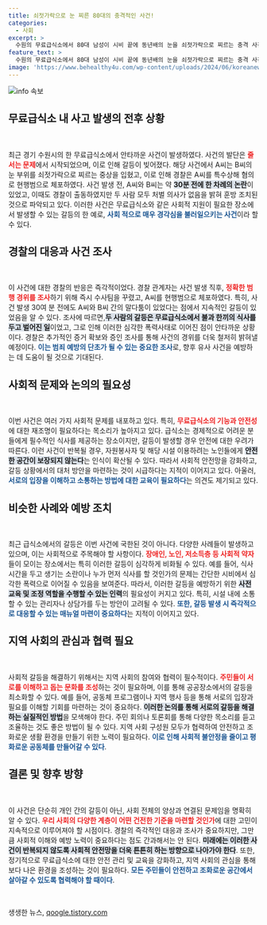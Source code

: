 ```yaml
---
title: 쇠젓가락으로 눈 찌른 80대의 충격적인 사건!
categories:
  - 사회
excerpt: >
  수원의 무료급식소에서 80대 남성이 시비 끝에 동년배의 눈을 쇠젓가락으로 찌르는 충격 사건이 발생! 사전 갈등에도 처벌 의사 없던 두 노인, 그 결과는?
feature_text: >
  수원의 무료급식소에서 80대 남성이 시비 끝에 동년배의 눈을 쇠젓가락으로 찌르는 충격 사건이 발생! 사전 갈등에도 처벌 의사 없던 두 노인, 그 결과는?
image: 'https://www.behealthy4u.com/wp-content/uploads/2024/06/koreanews.jpg'
---
```


<p><img src="https://www.behealthy4u.com/wp-content/uploads/2024/06/koreanews.jpg" alt="info 속보" /></p>

<h2 data-ke-size="size26">무료급식소 내 사고 발생의 전후 상황</h2>

<p data-ke-size="size16">&nbsp;</p>

<p data-ke-size="size16">최근 경기 수원시의 한 무료급식소에서 안타까운 사건이 발생하였다. 사건의 발단은 <b><span style="color: #ee2323;">줄 서는 문제</span></b>에서 시작되었으며, 이로 인해 갈등이 빚어졌다. 해당 사건에서 A씨는 B씨의 눈 부위를 쇠젓가락으로 찌르는 중상을 입혔고, 이로 인해 경찰은 A씨를 특수상해 혐의로 현행범으로 체포하였다. 사건 발생 전, A씨와 B씨는 약 <b><span style="background-color: #21538527;">30분 전에 한 차례의 논란</span></b>이 있었고, 이때도 경찰이 출동하였지만 두 사람 모두 처벌 의사가 없음을 밝혀 훈방 조치된 것으로 파악되고 있다. 이러한 사건은 무료급식소와 같은 사회적 지원이 필요한 장소에서 발생할 수 있는 갈등의 한 예로, <b><span style="color: #1a5490;">사회 적으로 매우 경각심을 불러일으키는 사건</span></b>이라 할 수 있다.</p>

<h2 data-ke-size="size26">경찰의 대응과 사건 조사</h2>

<p data-ke-size="size16">&nbsp;</p>

<p data-ke-size="size16">이 사건에 대한 경찰의 반응은 즉각적이었다. 경찰 관계자는 사건 발생 직후, <b><span style="color: #ee2323;">정확한 범행 경위를 조사</span></b>하기 위해 즉시 수사팀을 꾸렸고, A씨를 현행범으로 체포하였다. 특히, 사건 발생 30여 분 전에도 A씨와 B씨 간의 말다툼이 있었다는 점에서 지속적인 갈등이 있었음을 알 수 있다. 조사에 따르면,<b><span style="background-color: #21538527;">두 사람의 갈등은 무료급식소에서 불과 한끼의 식사를 두고 벌어진 일</span></b>이었고, 그로 인해 이러한 심각한 폭력사태로 이어진 점이 안타까운 상황이다. 경찰은 추가적인 증거 확보와 증인 조사를 통해 사건의 경위를 더욱 철저히 밝혀낼 예정이다. <b><span style="color: #1a5490;">이는 범죄 예방의 단초가 될 수 있는 중요한 조사</span></b>로, 향후 유사 사건을 예방하는 데 도움이 될 것으로 기대된다.</p>

<h2 data-ke-size="size26">사회적 문제와 논의의 필요성</h2>

<p data-ke-size="size16">&nbsp;</p>

<p data-ke-size="size16">이번 사건은 여러 가지 사회적 문제를 내포하고 있다. 특히, <b><span style="color: #ee2323;">무료급식소의 기능과 안전성</span></b>에 대한 재조명이 필요하다는 목소리가 높아지고 있다. 급식소는 경제적으로 어려운 분들에게 필수적인 식사를 제공하는 장소이지만, 갈등이 발생할 경우 안전에 대한 우려가 따른다. 이런 사건이 반복될 경우, 자원봉사자 및 해당 시설 이용하려는 노인들에게 <b><span style="background-color: #21538527;">안전한 공간이 보장되지 않는다</span></b>는 인식이 확산될 수 있다. 따라서 사회적 안전망을 강화하고, 갈등 상황에서의 대처 방안을 마련하는 것이 시급하다는 지적이 이어지고 있다. 아울러, <b><span style="color: #1a5490;">서로의 입장을 이해하고 소통하는 방법에 대한 교육이 필요하다</span></b>는 의견도 제기되고 있다.</p>

<h2 data-ke-size="size26">비슷한 사례와 예방 조치</h2>

<p data-ke-size="size16">&nbsp;</p>

<p data-ke-size="size16">최근 급식소에서의 갈등은 이번 사건에 국한된 것이 아니다. 다양한 사례들이 발생하고 있으며, 이는 사회적으로 주목해야 할 사항이다. <b><span style="color: #ee2323;">장애인, 노인, 저소득층 등 사회적 약자</span></b>들이 모이는 장소에서는 특히 이러한 갈등이 심각하게 비화될 수 있다. 예를 들어, 식사 시간을 두고 생기는 소란이나 누가 먼저 식사를 할 것인가의 문제는 간단한 시비에서 심각한 폭력으로 이어질 수 있음을 보여준다. 따라서, 이러한 갈등을 예방하기 위한 <b><span style="background-color: #21538527;">사전 교육 및 조정 역할을 수행할 수 있는 인력</span></b>의 필요성이 커지고 있다. 특히, 시설 내에 소통할 수 있는 관리자나 상담가를 두는 방안이 고려될 수 있다. <b><span style="color: #1a5490;">또한, 갈등 발생 시 즉각적으로 대응할 수 있는 매뉴얼 마련이 중요하다</span></b>는 지적이 이어지고 있다.</p>

<h2 data-ke-size="size26">지역 사회의 관심과 협력 필요</h2>

<p data-ke-size="size16">&nbsp;</p>

<p data-ke-size="size16">사회적 갈등을 해결하기 위해서는 지역 사회의 참여와 협력이 필수적이다. <b><span style="color: #ee2323;">주민들이 서로를 이해하고 돕는 문화를 조성</span></b>하는 것이 필요하며, 이를 통해 공공장소에서의 갈등을 최소화할 수 있다. 예를 들어, 공동체 프로그램이나 지역 행사 등을 통해 서로의 입장과 필요를 이해할 기회를 마련하는 것이 중요하다. <b><span style="background-color: #21538527;">이러한 논의를 통해 서로의 갈등을 해결하는 실질적인 방법</span></b>을 모색해야 한다. 주민 회의나 토론회를 통해 다양한 목소리를 듣고 조율하는 것도 좋은 방법이 될 수 있다. 지역 사회 구성원 모두가 협력하여 안전하고 조화로운 생활 환경을 만들기 위한 노력이 필요하다. <b><span style="color: #1a5490;">이로 인해 사회적 불안정을 줄이고 평화로운 공동체를 만들어갈 수 있다</span></b>.</p>

<h2 data-ke-size="size26">결론 및 향후 방향</h2>

<p data-ke-size="size16">&nbsp;</p>

<p data-ke-size="size16">이 사건은 단순히 개인 간의 갈등이 아닌, 사회 전체의 양상과 연결된 문제임을 명확히 알 수 있다. <b><span style="color: #ee2323;">우리 사회의 다양한 계층이 어떤 건전한 기준을 마련할 것인가</span></b>에 대한 고민이 지속적으로 이루어져야 할 시점이다. 경찰의 즉각적인 대응과 조사가 중요하지만, 그만큼 사회적 이해와 예방 노력이 중요하다는 점도 간과해서는 안 된다. <b><span style="background-color: #21538527;">미래에는 이러한 사건이 반복되지 않도록 사회적 안전망을 더욱 튼튼히 하는 방향으로 나아가야 한다</span></b>. 또한, 정기적으로 무료급식소에 대한 안전 관리 및 교육을 강화하고, 지역 사회의 관심을 통해 보다 나은 환경을 조성하는 것이 필요하다. <b><span style="color: #1a5490;">모든 주민들이 안전하고 조화로운 공간에서 살아갈 수 있도록 협력해야 할 때이다</span></b>.</p>

<p data-ke-size="size16">&nbsp;</p>
생생한 뉴스, <a href="https://qoogle.tistory.com" rel="dofollow">qoogle.tistory.com</a>



